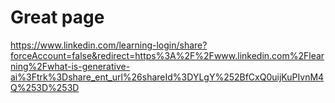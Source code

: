 <h1> Great page </h1>

https://www.linkedin.com/learning-login/share?forceAccount=false&redirect=https%3A%2F%2Fwww.linkedin.com%2Flearning%2Fwhat-is-generative-ai%3Ftrk%3Dshare_ent_url%26shareId%3DYLgY%252BfCxQ0uijKuPIvnM4Q%253D%253D 
